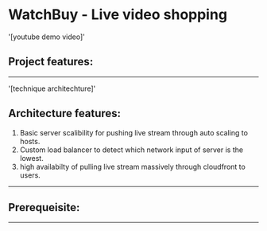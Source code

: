 # WatchBuy - Live video shopping



'[youtube demo video]'
## Project features:


---------------------------------------
'[technique architechture]'



## Architecture features:
1. Basic server scalibility for pushing live stream through auto scaling to hosts.
2. Custom load balancer to detect which network input of server is the lowest. 
3. high availabilty of pulling live stream massively through cloudfront to users.
---------------------------------------


## Prerequeisite:


---------------------------------------